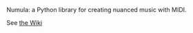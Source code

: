 Numula: a Python library for creating nuanced music with MIDI.

See [the Wiki](https://github.com/davidpanderson/Numula/wiki)
